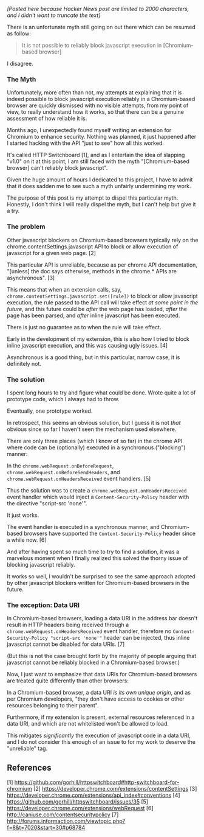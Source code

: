 _[Posted here because Hacker News post are limited to 2000 characters, and I didn't want to truncate the text]_

There is an unfortunate myth still going on out there which can be resumed as follow:

> It is not possible to reliably block javascript execution in [Chromium-based browser]

I disagree.

### The Myth

Unfortunately, more often than not, my attempts at explaining that it is indeed possible to block javascript execution reliably in a Chromium-based browser are quickly dismissed with no visible attempts, from my point of view, to really understand how it works, so that there can be a genuine assessment of how reliable it is.

Months ago, I unexpectedly found myself writing an extension for Chromium to enhance security. Nothing was planned, it just happened after I started hacking with the API "just to see" how all this worked.

It's called HTTP Switchboard [1], and as I entertain the idea of slapping "v1.0" on it at this point, I am still faced with the myth "[Chromium-based browser] can't reliably block javascript".

Given the huge amount of hours I dedicated to this project, I have to admit that it does sadden me to see such a myth unfairly undermining my work.

The purpose of this post is my attempt to dispel this particular myth. Honestly, I don't think I will really dispel the myth, but I can't help but give it a try.

### The problem

Other javascript blockers on Chromium-based browsers typically rely on the chrome.contentSettings.javascript API to block or allow execution of javascript for a given web page. [2]

This particular API is unreliable, because as per chrome API documentation, "[unless] the doc says otherwise, methods in the chrome.* APIs are asynchronous". [3]

This means that when an extension calls, say, `chrome.contentSettings.javascript.set([rule])` to block or allow javascript execution, the rule passed to the API call will take effect *at some point in the future*, and this future could be *after* the web page has loaded, *after* the page has been parsed, and *after* inline javascript has been executed.

There is just no guarantee as to when the rule will take effect.

Early in the development of my extension, this is also how I tried to block inline javascript execution, and this was causing ugly issues. [4]

Asynchronous is a good thing, but in this particular, narrow case, it is definitely not.

### The solution

I spent long hours to try and figure what could be done. Wrote quite a lot of prototype code, which I always had to throw.

Eventually, one prototype worked.

In retrospect, this seems an obvious solution, but I guess it is not *that* obvious since so far I haven't seen the mechanism used elsewhere.

There are only three places (which I know of so far) in the chrome API where code can be (optionally) executed in a synchronous ("blocking") manner:

In the `chrome.webRequest.onBeforeRequest`, `chrome.webRequest.onBeforeSendHeaders`, and `chrome.webRequest.onHeadersReceived` event handlers. [5]

Thus the solution was to create a `chrome.webRequest.onHeadersReceived` event handler which would inject a `Content-Security-Policy` header with the directive "script-src 'none'".

It just works.

The event handler is executed in a synchronous manner, and Chromium-based browsers have supported the `Content-Security-Policy` header since a while now. [6]

And after having spent so much time to try to find a solution, it was a marvelous moment when I finally realized this solved the thorny issue of blocking javascript reliably.

It works so well, I wouldn't be surprised to see the same approach adopted by other javascript blockers written for Chromium-based browsers in the future.

### The exception: Data URI

In Chromium-based browsers, loading a data URI in the address bar doesn't result in HTTP headers being received through a `chrome.webRequest.onHeadersReceived` event handler, therefore no `Content-Security-Policy "script-src 'none'"` header can be injected, thus inline javascript cannot be disabled for data URIs. [7]

(But this is not the case brought forth by the majority of people arguing that javascript cannot be reliably blocked in a Chromium-based browser.)

Now, I just want to emphasize that data URIs for Chromium-based browsers are treated quite differently than other browsers:

In a Chromium-based browser, a data URI *is its own unique origin*, and as per Chromium developers, "they don't have access to cookies or other resources belonging to their parent".

Furthermore, if my extension is present, external resources referenced in a data URI, and which are not whitelisted won't be allowed to load.

This mitigates *significantly* the execution of javascript code in a data URI, and I do not consider this enough of an issue to for my work to deserve the "unreliable" tag.

## References

[1] <https://github.com/gorhill/httpswitchboard#http-switchboard-for-chromium>
[2] <https://developer.chrome.com/extensions/contentSettings>
[3] <https://developer.chrome.com/extensions/api_index#conventions>
[4] <https://github.com/gorhill/httpswitchboard/issues/35>
[5] <https://developer.chrome.com/extensions/webRequest>
[6] <http://caniuse.com/contentsecuritypolicy>
[7] <http://forums.informaction.com/viewtopic.php?f=8&t=7020&start=30#p68784>